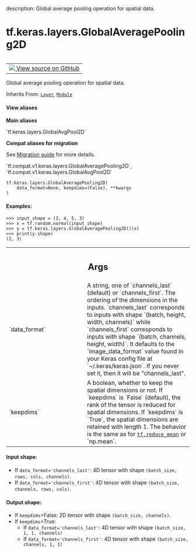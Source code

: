 description: Global average pooling operation for spatial data.

<div itemscope itemtype="http://developers.google.com/ReferenceObject">
<meta itemprop="name" content="tf.keras.layers.GlobalAveragePooling2D" />
<meta itemprop="path" content="Stable" />
<meta itemprop="property" content="__init__"/>
<meta itemprop="property" content="__new__"/>
</div>

# tf.keras.layers.GlobalAveragePooling2D

<!-- Insert buttons and diff -->

<table class="tfo-notebook-buttons tfo-api nocontent" align="left">
<td>
  <a target="_blank" href="https://github.com/keras-team/keras/tree/v2.7.0/keras/layers/pooling.py#L1083-L1134">
    <img src="https://www.tensorflow.org/images/GitHub-Mark-32px.png" />
    View source on GitHub
  </a>
</td>
</table>



Global average pooling operation for spatial data.

Inherits From: [`Layer`](../../../tf/keras/layers/Layer.md), [`Module`](../../../tf/Module.md)

<section class="expandable">
  <h4 class="showalways">View aliases</h4>
  <p>
<b>Main aliases</b>
<p>`tf.keras.layers.GlobalAvgPool2D`</p>

<b>Compat aliases for migration</b>
<p>See
<a href="https://www.tensorflow.org/guide/migrate">Migration guide</a> for
more details.</p>
<p>`tf.compat.v1.keras.layers.GlobalAveragePooling2D`, `tf.compat.v1.keras.layers.GlobalAvgPool2D`</p>
</p>
</section>

<pre class="devsite-click-to-copy prettyprint lang-py tfo-signature-link">
<code>tf.keras.layers.GlobalAveragePooling2D(
    data_format=None, keepdims=(False), **kwargs
)
</code></pre>



<!-- Placeholder for "Used in" -->


#### Examples:



```
>>> input_shape = (2, 4, 5, 3)
>>> x = tf.random.normal(input_shape)
>>> y = tf.keras.layers.GlobalAveragePooling2D()(x)
>>> print(y.shape)
(2, 3)
```

<!-- Tabular view -->
 <table class="responsive fixed orange">
<colgroup><col width="214px"><col></colgroup>
<tr><th colspan="2"><h2 class="add-link">Args</h2></th></tr>

<tr>
<td>
`data_format`
</td>
<td>
A string,
one of `channels_last` (default) or `channels_first`.
The ordering of the dimensions in the inputs.
`channels_last` corresponds to inputs with shape
`(batch, height, width, channels)` while `channels_first`
corresponds to inputs with shape
`(batch, channels, height, width)`.
It defaults to the `image_data_format` value found in your
Keras config file at `~/.keras/keras.json`.
If you never set it, then it will be "channels_last".
</td>
</tr><tr>
<td>
`keepdims`
</td>
<td>
A boolean, whether to keep the spatial dimensions or not.
If `keepdims` is `False` (default), the rank of the tensor is reduced
for spatial dimensions.
If `keepdims` is `True`, the spatial dimensions are retained with
length 1.
The behavior is the same as for <a href="../../../tf/math/reduce_mean.md"><code>tf.reduce_mean</code></a> or `np.mean`.
</td>
</tr>
</table>



#### Input shape:

- If `data_format='channels_last'`:
  4D tensor with shape `(batch_size, rows, cols, channels)`.
- If `data_format='channels_first'`:
  4D tensor with shape `(batch_size, channels, rows, cols)`.



#### Output shape:

- If `keepdims`=False:
  2D tensor with shape `(batch_size, channels)`.
- If `keepdims`=True:
  - If `data_format='channels_last'`:
    4D tensor with shape `(batch_size, 1, 1, channels)`
  - If `data_format='channels_first'`:
    4D tensor with shape `(batch_size, channels, 1, 1)`


